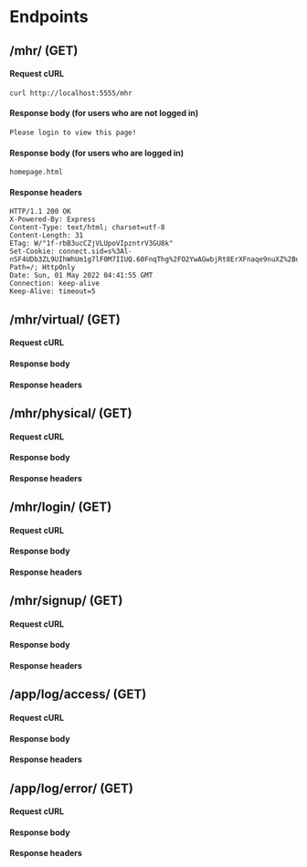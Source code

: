 # Endpoints

## /mhr/ (GET)
#### Request cURL
```
curl http://localhost:5555/mhr
```
#### Response body (for users who are not logged in)
```
Please login to view this page!
```

#### Response body (for users who are logged in)
```
homepage.html
```
#### Response headers
```
HTTP/1.1 200 OK
X-Powered-By: Express
Content-Type: text/html; charset=utf-8
Content-Length: 31
ETag: W/"1f-rbB3ucCZjVLUpoVIpzntrV3GU8k"
Set-Cookie: connect.sid=s%3Al-nSF4UDb3ZL9UIhWhUm1g7lF0M7IIUQ.60FnqThg%2FO2YwAGwbjRt8ErXFnaqe9nuXZ%2BuceuwXU4; Path=/; HttpOnly
Date: Sun, 01 May 2022 04:41:55 GMT
Connection: keep-alive
Keep-Alive: timeout=5
```

## /mhr/virtual/ (GET)
#### Request cURL

#### Response body

#### Response headers


## /mhr/physical/ (GET)
#### Request cURL

#### Response body

#### Response headers


## /mhr/login/ (GET)
#### Request cURL

#### Response body

#### Response headers


## /mhr/signup/ (GET)
#### Request cURL

#### Response body

#### Response headers


## /app/log/access/ (GET)
#### Request cURL

#### Response body

#### Response headers


## /app/log/error/ (GET)
#### Request cURL

#### Response body

#### Response headers



